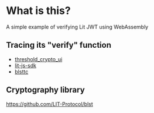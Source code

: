 # What is this?

A simple example of verifying Lit JWT using WebAssembly 

## Tracing its "verify" function
- [threshold_crypto_ui](https://github.com/LIT-Protocol/threshold_crypto_ui/blob/edace1f5adfb8d864152ff17d8a03777d00e6897/src/lib.rs#L346)
- [lit-js-sdk](https://github.com/LIT-Protocol/lit-js-sdk/blob/e12d6694ae97c8d269240751c2e5b3bf0a44bd82/src/utils/lit.js#L546)
- [blsttc](https://github.com/LIT-Protocol/blsttc/blob/b290cb228e9146a199f9611857ea784b61d0506f/src/lib.rs#L123)

## Cryptography library
https://github.com/LIT-Protocol/blst
